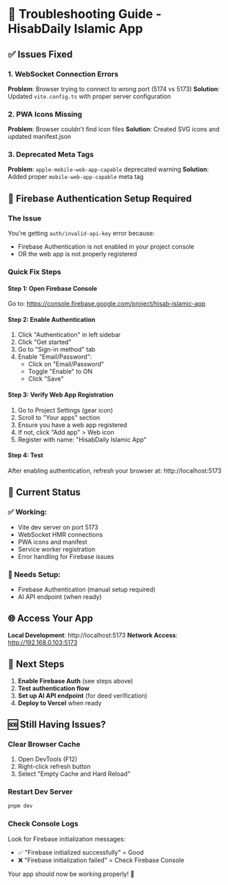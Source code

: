 # 🔧 Troubleshooting Guide - HisabDaily Islamic App

## ✅ Issues Fixed

### 1. WebSocket Connection Errors

**Problem**: Browser trying to connect to wrong port (5174 vs 5173)
**Solution**: Updated `vite.config.ts` with proper server configuration

### 2. PWA Icons Missing

**Problem**: Browser couldn't find icon files
**Solution**: Created SVG icons and updated manifest.json

### 3. Deprecated Meta Tags

**Problem**: `apple-mobile-web-app-capable` deprecated warning
**Solution**: Added proper `mobile-web-app-capable` meta tag

## 🔄 Firebase Authentication Setup Required

### The Issue

You're getting `auth/invalid-api-key` error because:

- Firebase Authentication is not enabled in your project console
- OR the web app is not properly registered

### Quick Fix Steps

#### Step 1: Open Firebase Console

Go to: https://console.firebase.google.com/project/hisab-islamic-app

#### Step 2: Enable Authentication

1. Click "Authentication" in left sidebar
2. Click "Get started"
3. Go to "Sign-in method" tab
4. Enable "Email/Password":
   - Click on "Email/Password"
   - Toggle "Enable" to ON
   - Click "Save"

#### Step 3: Verify Web App Registration

1. Go to Project Settings (gear icon)
2. Scroll to "Your apps" section
3. Ensure you have a web app registered
4. If not, click "Add app" > Web icon
5. Register with name: "HisabDaily Islamic App"

#### Step 4: Test

After enabling authentication, refresh your browser at:
http://localhost:5173

## 🚀 Current Status

### ✅ Working:

- Vite dev server on port 5173
- WebSocket HMR connections
- PWA icons and manifest
- Service worker registration
- Error handling for Firebase issues

### 🔄 Needs Setup:

- Firebase Authentication (manual setup required)
- AI API endpoint (when ready)

## 🌐 Access Your App

**Local Development**: http://localhost:5173
**Network Access**: http://192.168.0.103:5173

## 📝 Next Steps

1. **Enable Firebase Auth** (see steps above)
2. **Test authentication flow**
3. **Set up AI API endpoint** (for deed verification)
4. **Deploy to Vercel** when ready

## 🆘 Still Having Issues?

### Clear Browser Cache

1. Open DevTools (F12)
2. Right-click refresh button
3. Select "Empty Cache and Hard Reload"

### Restart Dev Server

```bash
pnpm dev
```

### Check Console Logs

Look for Firebase initialization messages:

- ✅ "Firebase initialized successfully" = Good
- ❌ "Firebase initialization failed" = Check Firebase Console

Your app should now be working properly! 🎉
